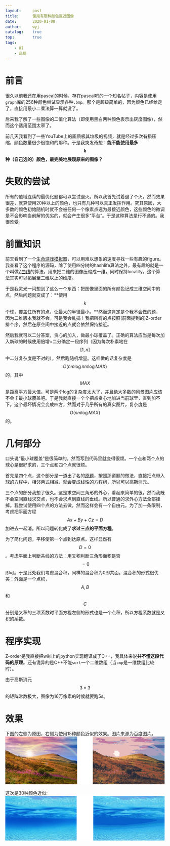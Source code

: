 ```yaml
---
layout:		post
title:		使用有限种颜色逼近图像
date:		2020-01-08
author:		wyj
catalog:	true
top:		true
tags:
    - OI
    - 乱搞
---
```


# 前言

很久以前我还在用pascal的时候，存在pascal吧的一个知名帖子，内容是使用`graph`库的256种颜色尝试显示各种`.bmp`。那个是超级简单的，因为颜色已经给定了，直接用最小二乘法算一算就没了。

后来我了解了一些图像的二值化算法（即使用黑白两种颜色表示出灰度图像），然而这个适用范围太窄了。

前几天我看到了一些YouTube上的画质极其垃圾的视频，就是经过多次有损压缩，颜色数量很少很饱和的那种。于是我突发奇想：**能不能使用最多$$k$$种（自己选的）颜色，最完美地展现原来的图像？**

# 失败的尝试

所有的值域连续的最优化题都可以尝试退火。所以我首先试着退了个火，然而效果很差，就算使用20种以上的颜色，也只有几种可以真正发挥作用。究其原因，大多数的颜色初始随机时就不会被任何一个像素点选为最接近颜色，这些颜色的微调是不会影响当前解的优劣的，就会产生很多“平台”。于是这种算法是行不通的。我很难受。

# 前置知识

前天看到了一个[生命游戏模拟器](https://gitlab.com/apgoucher/lifelib)，可以用难以想象的速度寻找一些有趣的figure。我查看了这个程序的源码，除了使用四分树的hashlife算法之外，最有趣的就是一个叫做[Z曲线](https://en.wikipedia.org/wiki/Z-order_curve)的算法，用来把二维的图像压缩成一维，同时保持locality。这个算法其实可以拓展至二维以上的维度。

于是我灵光一闪想到了这么一个东西：把图像里面的所有颜色记成三维空间中的点，然后问题就变成了：**使用$$k$$个球，覆盖住所有的点，让最大的半径最小。**然而这肯定是个我不会做的题，因为二维版本我就不会。可是我会乱搞！我把所有的点按照(前面提到的)Z-order排个序，然后在原空间中接近的点就会依然保持接近。

然后我就可以二分答案，贪心的加入，做最小球覆盖了。正确的算法应当是每次加入新球的时候使用倍增+二分确定一段序列（因为每次朴素地在$$[1,n]$$中二分复杂度是不对的），然后跑随机增量。这样做的话复杂度是$$O(nm\log{nm}\log{MAX})$$的，其中$$MAX$$是距离平方最大值。可是两个log的复杂度太大了，并且绝大多数的风景图片应该不会卡最小球覆盖吧。于是我就直接一个个把点贪心地加进当前球里，直到加不下。这个最坏情况会变成四方，然而对于几乎所有的真实图片，复杂度是$$O(nm\log{MAX})$$的。

# 几何部分

口头说“最小球覆盖”是很简单的，然而写到代码里就变得很烦。一个点和两个点的球心是很好求的，三个点和四个点就很烦。

首先是四个点，这个部分是一道出了名的[原题](https://www.luogu.com.cn/problem/P4035)，按照那道题的做法，直接把点带入球的方程中，相邻两式相减，就会变成线性的方程组，所以可以高斯消元。

三个点的部分我想了很久。这是求空间三角形的外心，看起来简单的很，然而我既不会空间直线求交点，也不会求点到直线的垂线。所以普通的求外心方法全部挂掉。我尝试使用四个点的方法去做，然而这样会有一个自由元。为了加一条限制，考虑把平面方程$$Ax+By+Cz=D$$加进去一起消。所以问题转化成了**求过三点的平面方程**。

为了简化问题，平移使第一个点到达原点。这样显然有$$D=0$$。考虑平面上判断共线的方法：用叉积判断三角形面积是否$$=0$$即可。于是此处我们考虑混合积，同样的混合积为0即共面。混合积的形式很优美：外面是一个点积，$$A,B$$和$$C$$分别是叉积的三项系数时平面方程左侧的形式也是一个点积，所以方程系数就是叉积的系数。

# 程序实现

Z-order是我直接把wiki上的python实现翻译成了C++，我具体来说**并不懂这段代码的原理**。还有诡异的是C++不能`sort`一个二维数组（当`cmp`是一维数组比较时）。

由于高斯消元$$3\times 3$$的矩阵常数极大，图像为16万像素的时候就要跑5s。

# 效果

下图的左侧为原图，右侧为使用15种颜色近似的效果。图片来源为百度图片。
![](/img/20200108-1.png)

这次是30种颜色近似:
![](/img/20200108-2.png)
